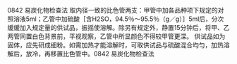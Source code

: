 0842 易炭化物检查法
取内径一致的比色管两支：甲管中加各品种项下规定的对照溶液5ml；乙管中加硫酸［含H2SO，94.5％～95.5％（g／g）］5ml后，分次缓缓加入规定量的供试品，振摇使溶解。除另有规定外，静置15分钟后，将甲、乙两管同置白色背景前，平视观察，乙管中所显颜色不得较甲管更深。
供试品如为固体，应先研成细粉。如需加热才能溶解时，可取供试品与硫酸混合均匀，加热溶解后，放冷，再移置比色管中。0842 易炭化物检查法
